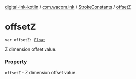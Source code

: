 [digital-ink-kotlin](../../index.md) / [com.wacom.ink](../index.md) / [StrokeConstants](index.md) / [offsetZ](./offset-z.md)

# offsetZ

`var offsetZ: `[`Float`](https://kotlinlang.org/api/latest/jvm/stdlib/kotlin/-float/index.html)

Z dimension offset value.

### Property

`offsetZ` - Z dimension offset value.